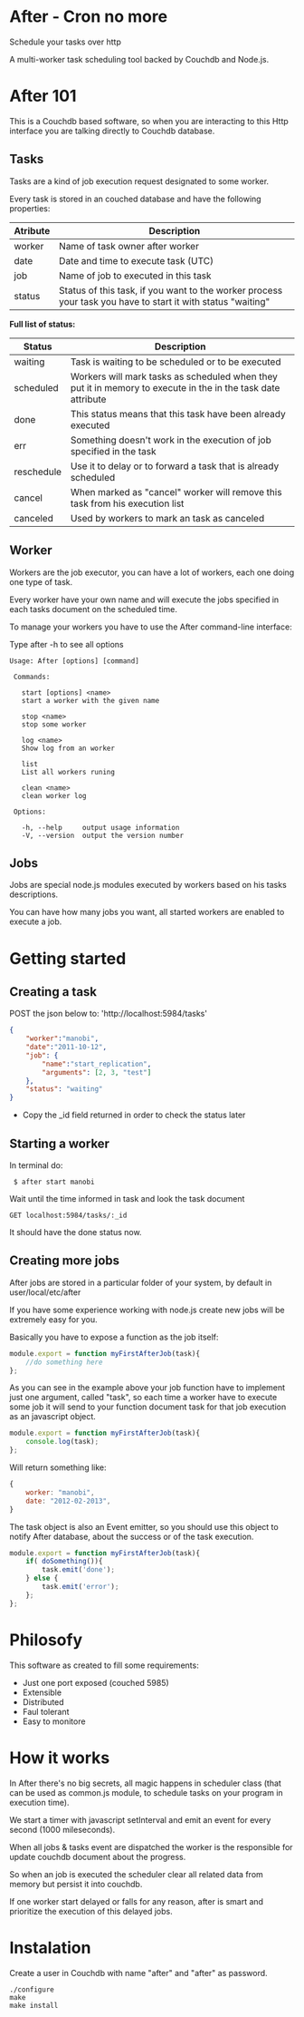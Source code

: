 # After - Cron no more
Schedule your tasks over http

A multi-worker task scheduling tool backed by Couchdb and Node.js.

# After 101
This is a Couchdb based software, so when you are interacting to this Http interface you are talking directly to Couchdb database.

## Tasks
Tasks are a kind of job execution request designated to some worker.

Every task is stored in an couched database and have the following properties:

|Atribute     |Description                                    |
|-------------|-----------------------------------------------|
|worker       | Name of task owner after worker               |
|date         | Date and time to execute task (UTC)           |
|job          | Name of job to executed in this task          |
|status       | Status of this task, if you want to the worker process your task you have to start it with status "waiting"  |

**Full list of status:**

| Status    | Description                                      |
|-----------|--------------------------------------------------|
| waiting   | Task is waiting to be scheduled or to be executed|
| scheduled | Workers will mark tasks as scheduled when they put it in memory to execute in the in the task date attribute      |
| done      | This status means that this task have been already executed                                                       |
| err       | Something doesn't work in the execution of job specified in the task                                          |
| reschedule| Use it to delay or to forward a task that is already scheduled                                              |
| cancel    | When marked as "cancel" worker will remove this task from his execution list                                   |
| canceled  | Used by workers to mark an task as canceled      |

## Worker
Workers are the job executor, you can have a lot of workers, each one doing one type of task.

Every worker have your own name and will execute the jobs specified in each tasks document on the scheduled time.

To manage your workers you have to use the After command-line interface:

Type after -h to see all options

```
Usage: After [options] [command]

 Commands:

   start [options] <name>
   start a worker with the given name
   
   stop <name>
   stop some worker
   
   log <name>
   Show log from an worker
   
   list 
   List all workers runing
   
   clean <name>
   clean worker log

 Options:

   -h, --help     output usage information
   -V, --version  output the version number
```

## Jobs
Jobs are special node.js modules executed by workers based on his tasks descriptions.

You can have how many jobs you want, all started workers are enabled to execute a job.


# Getting started

## Creating a task

POST the json below to: 
'http://localhost:5984/tasks'

```json
{
	"worker":"manobi",
	"date":"2011-10-12",
	"job": {
		"name":"start_replication",
		"arguments": [2, 3, "test"]
	},
 	"status": "waiting"
}
```

* Copy the _id field returned in order to check the status later

## Starting a worker
In terminal do:

```
 $ after start manobi
```

Wait until the time informed in task and look the task document

```http
GET localhost:5984/tasks/:_id
```

It should have the done status now.

## Creating more jobs
After jobs are stored in a particular folder of your system, by default in user/local/etc/after

If you have some experience working with node.js create new jobs will be extremely easy for you.

Basically you have to expose a function as the job itself:

```javascript
module.export = function myFirstAfterJob(task){
	//do something here
};
```

As you can see in the example above your job function have to implement just one argument, called "task", so each time a worker have to execute some job it will send to your function document task for that job execution as an javascript object.

```javascript
module.export = function myFirstAfterJob(task){
	console.log(task);
};
```

Will return something like:

```javascript
{
	worker: "manobi",
	date: "2012-02-2013",
}
```

The task object is also an Event emitter, so you should use this object to notify After database, about the success or of the task execution.

```javascript
module.export = function myFirstAfterJob(task){
	if( doSomething()){
		task.emit('done');
	} else {
		task.emit('error');
	};
};
```


# Philosofy
This software as created to fill some requirements:
* Just one port exposed (couched 5985)
* Extensible
* Distributed
* Faul tolerant
* Easy to monitore

# How it works
In After there's no big secrets, all magic happens in scheduler class (that can be used as common.js module, to schedule tasks on your program in execution time). 

We start a timer with javascript setInterval and emit an event for every second (1000 mileseconds).

When all jobs & tasks event are dispatched the worker is the responsible for update couchdb document about the progress.

So when an job is executed the scheduler clear all related data from memory but persist it into couchdb.

If one worker start delayed or falls for any reason, after is smart and prioritize the execution of this delayed jobs.

# Instalation

Create a user in Couchdb with name "after" and "after" as password.

```
./configure
make
make install
```